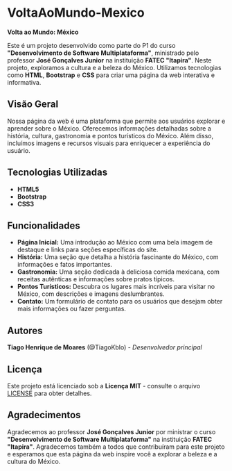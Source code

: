 # VoltaAoMundo-Mexico

**Volta ao Mundo: México**

Este é um projeto desenvolvido como parte do P1 do curso **"Desenvolvimento de Software Multiplataforma"**, ministrado pelo professor **José Gonçalves Junior** na instituição **FATEC "Itapira"**. Neste projeto, exploramos a cultura e a beleza do México. Utilizamos tecnologias como **HTML**, **Bootstrap** e **CSS** para criar uma página da web interativa e informativa.

## Visão Geral

Nossa página da web é uma plataforma que permite aos usuários explorar e aprender sobre o México. Oferecemos informações detalhadas sobre a história, cultura, gastronomia e pontos turísticos do México. Além disso, incluímos imagens e recursos visuais para enriquecer a experiência do usuário.

## Tecnologias Utilizadas

- **HTML5**
- **Bootstrap**
- **CSS3**

## Funcionalidades

- **Página Inicial:** Uma introdução ao México com uma bela imagem de destaque e links para seções específicas do site.
- **História:** Uma seção que detalha a história fascinante do México, com informações e fatos importantes.
- **Gastronomia:** Uma seção dedicada à deliciosa comida mexicana, com receitas autênticas e informações sobre pratos típicos.
- **Pontos Turísticos:** Descubra os lugares mais incríveis para visitar no México, com descrições e imagens deslumbrantes.
- **Contato:** Um formulário de contato para os usuários que desejam obter mais informações ou fazer perguntas.

## Autores

**Tiago Henrique de Moares** (@TiagoKblo) - *Desenvolvedor principal*

## Licença

Este projeto está licenciado sob a **Licença MIT** - consulte o arquivo [LICENSE](LICENSE) para obter detalhes.

## Agradecimentos

Agradecemos ao professor **José Gonçalves Junior** por ministrar o curso **"Desenvolvimento de Software Multiplataforma"** na instituição **FATEC "Itapira"**. Agradecemos também a todos que contribuíram para este projeto e esperamos que esta página da web inspire você a explorar a beleza e a cultura do México.
